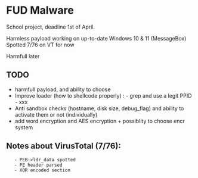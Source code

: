 # FUD Malware

School project, deadline 1st of April.

Harmless payload working on up-to-date Windows 10 & 11 (MessageBox)
Spotted 7/76 on VT for now

Harmfull later


## TODO
 - harmfull payload, and ability to choose
 - Improve loader (how to shellcode properly) :
        - grep and use a legit PPID
        - xxx
 - Anti sandbox checks (hostname, disk size, debug_flag) and ability to activate them or not (individually)
 - add word encryption and AES encryption + possiblity to choose encr system

## Notes about VirusTotal (7/76):
       - PEB->ldr_data spotted
       - PE header parsed
       - XOR encoded section
